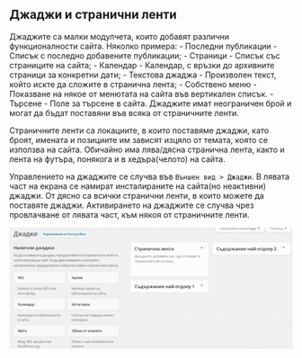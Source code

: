 ## Джаджи и странични ленти

  Джаджите са малки модулчета, които добавят различни функционалности сайта. Няколко примера:
    - Последни публикации - Списък с последно добавените публикации;
    - Страници - Списък със страниците на сайта;
    - Календар - Календар, с връзки до архивните страници за конкретни дати;
    - Текстова джаджа - Произволен текст, който искте да сложите в странична лента;
    - Собствено меню - Показване на някое от менютата на сайта във вертикален списък.
    - Търсене - Поле за търсене в сайта.
  Джаджите имат неограничен брой и могат да бъдат поставяни във всяка от страничните ленти.

  Страничните ленти са локациите, в които поставяме джаджи, като броят, имената и позициите им
  зависят изцяло от темата, която се използва на сайта. Обичайно има лява/дясна странична лента,
  както и лента на футъра, понякога и в хедъра(челото) на сайта.

  Управлението на джаджите се случва във `Външен вид > Джаджи`. В лявата част на екрана се намират
  инсталираните на сайта(но неактивни) джаджи. От дясно са всички странични ленти, в които можете да
  поставяте джаджи. Активирането на джаджите се случва чрез провлачване от лявата част, към някоя от
  страничните ленти.

  ![Добавяне на джаджи към странична лента](assets/widgets.gif)
